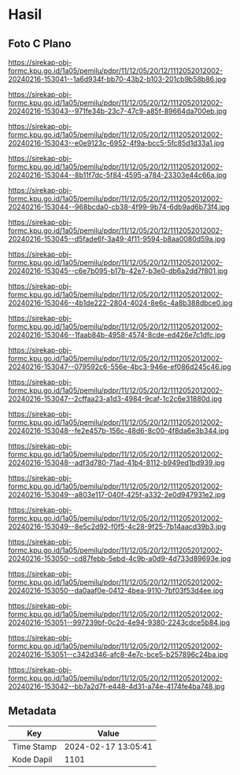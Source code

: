 # Hasil

## Foto C Plano

https://sirekap-obj-formc.kpu.go.id/1a05/pemilu/pdpr/11/12/05/20/12/1112052012002-20240216-153041--1a6d934f-bb70-43b2-b103-201cb9b58b86.jpg

https://sirekap-obj-formc.kpu.go.id/1a05/pemilu/pdpr/11/12/05/20/12/1112052012002-20240216-153043--971fe34b-23c7-47c9-a85f-89664da700eb.jpg

https://sirekap-obj-formc.kpu.go.id/1a05/pemilu/pdpr/11/12/05/20/12/1112052012002-20240216-153043--e0e9123c-6952-4f9a-bcc5-5fc85d1d33a1.jpg

https://sirekap-obj-formc.kpu.go.id/1a05/pemilu/pdpr/11/12/05/20/12/1112052012002-20240216-153044--8b11f7dc-5f84-4595-a784-23303e44c66a.jpg

https://sirekap-obj-formc.kpu.go.id/1a05/pemilu/pdpr/11/12/05/20/12/1112052012002-20240216-153044--968bcda0-cb38-4f99-9b74-6db9ad6b73f4.jpg

https://sirekap-obj-formc.kpu.go.id/1a05/pemilu/pdpr/11/12/05/20/12/1112052012002-20240216-153045--d5fade6f-3a49-4f11-9594-b8aa0080d59a.jpg

https://sirekap-obj-formc.kpu.go.id/1a05/pemilu/pdpr/11/12/05/20/12/1112052012002-20240216-153045--c6e7b095-b17b-42e7-b3e0-db6a2dd7f801.jpg

https://sirekap-obj-formc.kpu.go.id/1a05/pemilu/pdpr/11/12/05/20/12/1112052012002-20240216-153046--4b1de222-2804-4024-8e6c-4a8b388dbce0.jpg

https://sirekap-obj-formc.kpu.go.id/1a05/pemilu/pdpr/11/12/05/20/12/1112052012002-20240216-153046--1faab84b-4958-4574-8cde-ed426e7c1dfc.jpg

https://sirekap-obj-formc.kpu.go.id/1a05/pemilu/pdpr/11/12/05/20/12/1112052012002-20240216-153047--079592c6-556e-4bc3-946e-ef086d245c46.jpg

https://sirekap-obj-formc.kpu.go.id/1a05/pemilu/pdpr/11/12/05/20/12/1112052012002-20240216-153047--2cffaa23-a1d3-4984-9caf-1c2c6e31880d.jpg

https://sirekap-obj-formc.kpu.go.id/1a05/pemilu/pdpr/11/12/05/20/12/1112052012002-20240216-153048--fe2e457b-156c-48d6-8c00-4f8da6e3b344.jpg

https://sirekap-obj-formc.kpu.go.id/1a05/pemilu/pdpr/11/12/05/20/12/1112052012002-20240216-153048--adf3d780-71ad-41b4-8112-b949ed1bd939.jpg

https://sirekap-obj-formc.kpu.go.id/1a05/pemilu/pdpr/11/12/05/20/12/1112052012002-20240216-153049--a803e117-040f-425f-a332-2e0d947931e2.jpg

https://sirekap-obj-formc.kpu.go.id/1a05/pemilu/pdpr/11/12/05/20/12/1112052012002-20240216-153049--8e5c2d92-f0f5-4c28-9f25-7b14aacd39b3.jpg

https://sirekap-obj-formc.kpu.go.id/1a05/pemilu/pdpr/11/12/05/20/12/1112052012002-20240216-153050--cd87febb-5ebd-4c9b-a0d9-4d733d89693e.jpg

https://sirekap-obj-formc.kpu.go.id/1a05/pemilu/pdpr/11/12/05/20/12/1112052012002-20240216-153050--da0aaf0e-0412-4bea-9110-7bf03f53d4ee.jpg

https://sirekap-obj-formc.kpu.go.id/1a05/pemilu/pdpr/11/12/05/20/12/1112052012002-20240216-153051--997239bf-0c2d-4e94-9380-2243cdce5b84.jpg

https://sirekap-obj-formc.kpu.go.id/1a05/pemilu/pdpr/11/12/05/20/12/1112052012002-20240216-153051--c342d346-afc8-4e7c-bce5-b257896c24ba.jpg

https://sirekap-obj-formc.kpu.go.id/1a05/pemilu/pdpr/11/12/05/20/12/1112052012002-20240216-153042--bb7a2d7f-e448-4d31-a74e-4174fe4ba748.jpg


## Metadata

| Key        | Value               |
| ---------- | ------------------- |
| Time Stamp | 2024-02-17 13:05:41 |
| Kode Dapil | 1101                |



